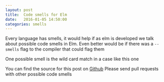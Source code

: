 ```yaml
---
layout: post
title:  Code smells for Elm
date:   2016-01-05 14:50:00
categories: smells
---
```


Every language has smells, it would help if as elm is developed we
talk about possible code smells in Elm. Even better would be if there
was a `--smells` flag to the compiler that could flag them


One possible smell is the wild card match in a case like this one

<script src="https://gist.github.com/zkessin/d3b580fae8141e3adc01.js"></script>

You can find the source for this post on
[Github](https://github.com/zkessin/elm-examples-blog/blob/gh-pages/_posts/2016-01-06-elm-smells.markdown)
Please send pull requests with other possible code smells
